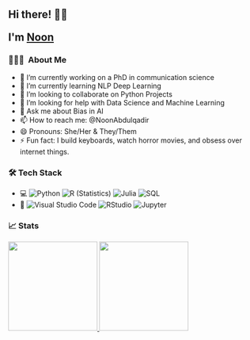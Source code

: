 <h2> Hi there! 👋🏾

I'm [Noon](https://noon-abdulqadir.com) </h2>

<h3> 👩🏾‍💻 &nbsp;About Me </h3>

- 🔭 I’m currently working on a PhD in communication science
- 🌱 I’m currently learning NLP Deep Learning 
- 👯 I’m looking to collaborate on Python Projects
- 🤔 I’m looking for help with Data Science and Machine Learning
- 💬 Ask me about Bias in AI
- 📫 How to reach me: @NoonAbdulqadir
- 😄 Pronouns: She/Her & They/Them
- ⚡ Fun fact: I build keyboards, watch horror movies, and obsess over internet things.

<h3> 🛠 Tech Stack </h3>

- 💻
  ![Python](https://img.shields.io/badge/-Python-333333?style=flat&logo=python)
  ![R (Statistics)](https://img.shields.io/badge/-R-333333?style=flat&logo=R&logoColor=276DC3)
  ![Julia](https://img.shields.io/badge/-Julia-333333?style=flat&logo=Julia&logoColor=276DC3)
  ![SQL](https://img.shields.io/badge/-SQL-333333?style=flat&logo=sql&logoColor=276DC3)
- 🔧
  ![Visual Studio Code](https://img.shields.io/badge/-Visual%20Studio%20Code-333333?style=flat&logo=visual-studio-code&logoColor=007ACC)
  ![RStudio](https://img.shields.io/badge/-RStudio-333333?style=flat&logo=rstudio&logoColor=007ACC)
  ![Jupyter](https://img.shields.io/badge/-Jupyter-333333?style=flat&logo=jupyter-ide&logoColor=007ACC)

<h3> 📈 Stats </h3>

<a href="https://github.com/AVS1508">
  <img height="180em" src="https://github-readme-stats.vercel.app/api?username=noon-abdulqadir&show_icons=true&theme=default" />
  <img height="180em" src="https://github-readme-stats.vercel.app/api/top-langs/?username=noon-abdulqadir&layout=compact&theme=default" />
</a>
